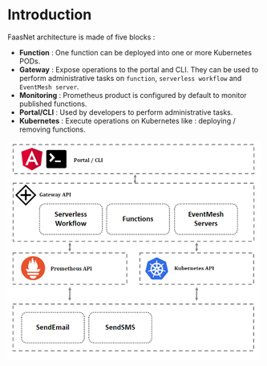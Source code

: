 # Introduction

FaasNet architecture is made of five blocks :

* **Function** : One function can be deployed into one or more Kubernetes PODs.
* **Gateway** : Expose operations to the portal and CLI. They can be used to perform administrative tasks on `function`, `serverless workflow` and `EventMesh server`.
* **Monitoring** : Prometheus product is configured by default to monitor published functions.
* **Portal/CLI** : Used by developers to perform administrative tasks.
* **Kubernetes** : Execute operations on Kubernetes like : deploying / removing functions.

![Big Picture](images/bigpicture1.png)